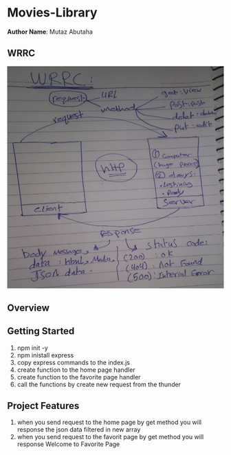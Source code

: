 # Movies-Library



**Author Name**: Mutaz Abutaha

## WRRC
![wrrc image](./Movie%20Data/WhatsApp%20Image%202023-03-18%20at%2017.47.08.jpg)

## Overview

## Getting Started
<!-- What are the steps that a user must take in order to build this app on their own machine and get it running? -->
1. npm init -y
2. npm inistall express
3. copy express commands to the index.js
4. create function to the home page handler
5. create function to the favorite page handler
6. call the functions by create new request from the thunder 

## Project Features
<!-- What are the features included in you app -->
1. when you send request to the home page by get method you will response the json data filtered in new array 
2. when you send request to the favorit page by get method you will response Welcome to Favorite Page 